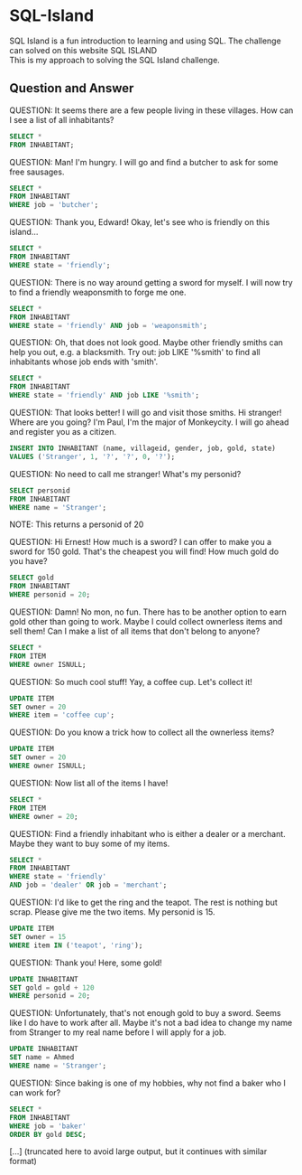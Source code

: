 # SQL-Island

SQL Island is a fun introduction to learning and using SQL. The challenge can solved on this website SQL ISLAND  
This is my approach to solving the SQL Island challenge.

## Question and Answer

QUESTION: It seems there are a few people living in these villages. How can I see a list of all inhabitants?  
```sql
SELECT *
FROM INHABITANT;
```

QUESTION: Man! I'm hungry. I will go and find a butcher to ask for some free sausages.  
```sql
SELECT *
FROM INHABITANT
WHERE job = 'butcher';
```

QUESTION: Thank you, Edward! Okay, let's see who is friendly on this island...  
```sql
SELECT *
FROM INHABITANT
WHERE state = 'friendly';
```

QUESTION: There is no way around getting a sword for myself. I will now try to find a friendly weaponsmith to forge me one.  
```sql
SELECT *
FROM INHABITANT
WHERE state = 'friendly' AND job = 'weaponsmith';
```

QUESTION: Oh, that does not look good. Maybe other friendly smiths can help you out, e.g. a blacksmith. Try out: job LIKE '%smith' to find all inhabitants whose job ends with 'smith'.  
```sql
SELECT *
FROM INHABITANT
WHERE state = 'friendly' AND job LIKE '%smith';
```

QUESTION: That looks better! I will go and visit those smiths. Hi stranger! Where are you going? I'm Paul, I'm the major of Monkeycity. I will go ahead and register you as a citizen.  
```sql
INSERT INTO INHABITANT (name, villageid, gender, job, gold, state)
VALUES ('Stranger', 1, '?', '?', 0, '?');
```

QUESTION: No need to call me stranger! What's my personid?  
```sql
SELECT personid
FROM INHABITANT
WHERE name = 'Stranger';
```

NOTE: This returns a personid of 20  

QUESTION: Hi Ernest! How much is a sword? I can offer to make you a sword for 150 gold. That's the cheapest you will find! How much gold do you have?  
```sql
SELECT gold
FROM INHABITANT
WHERE personid = 20;
```

QUESTION: Damn! No mon, no fun. There has to be another option to earn gold other than going to work. Maybe I could collect ownerless items and sell them! Can I make a list of all items that don't belong to anyone?  
```sql
SELECT *
FROM ITEM
WHERE owner ISNULL;
```

QUESTION: So much cool stuff! Yay, a coffee cup. Let's collect it!  
```sql
UPDATE ITEM
SET owner = 20
WHERE item = 'coffee cup';
```

QUESTION: Do you know a trick how to collect all the ownerless items?  
```sql
UPDATE ITEM
SET owner = 20
WHERE owner ISNULL;
```

QUESTION: Now list all of the items I have!  
```sql
SELECT *
FROM ITEM
WHERE owner = 20;
```

QUESTION: Find a friendly inhabitant who is either a dealer or a merchant. Maybe they want to buy some of my items.  
```sql
SELECT *
FROM INHABITANT
WHERE state = 'friendly'
AND job = 'dealer' OR job = 'merchant';
```

QUESTION: I'd like to get the ring and the teapot. The rest is nothing but scrap. Please give me the two items. My personid is 15.  
```sql
UPDATE ITEM
SET owner = 15
WHERE item IN ('teapot', 'ring');
```

QUESTION: Thank you! Here, some gold!  
```sql
UPDATE INHABITANT
SET gold = gold + 120
WHERE personid = 20;
```

QUESTION: Unfortunately, that's not enough gold to buy a sword. Seems like I do have to work after all. Maybe it's not a bad idea to change my name from Stranger to my real name before I will apply for a job.  
```sql
UPDATE INHABITANT
SET name = Ahmed
WHERE name = 'Stranger';
```

QUESTION: Since baking is one of my hobbies, why not find a baker who I can work for?  
```sql
SELECT *
FROM INHABITANT
WHERE job = 'baker'
ORDER BY gold DESC;
```

[...] (truncated here to avoid large output, but it continues with similar format)

